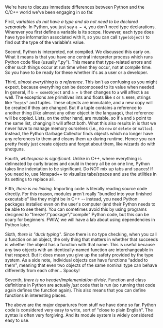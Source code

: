 We're here to discuss immediate differences between Python and the C/C++ world we've been engaging in so far.

First, *variables do not have a type and do not need to be declared separately*. In Python, you just say `a = 4`, you don't need type declarations. Wherever you first define a variable is its scope. However, each type does have type information associated with it, so you can call `type(object)` to find out the type of the variable's value.

Second, Python is interpreted, not compiled. We discussed this early on. What it means is that you have one central interpreter process which runs Python code files (usually ".py"). This means that type-related errors and other such things occur at run time when they occur, not at compile time. So you have to be ready for these whether it's as a user or a developer.

Third, *almost everything is a reference*. This isn't as confusing as you might expect, because everything can be decomposed to its value when needed. In general, if `b = someObject` and `a = b` then changes to `a` will affect `b` as well. The exceptions are primitives ints and floats like `4` or `5.6666`, strings like `"bepis"` and tuples. These objects are immutable, and a new copy will be created if they are changed. But if a tuple contains a reference to another thing (like almost any other object in the language), that reference will be copied. Lists, on the other hand, are mutable, so if `a` and `b` point to the same list, changing it will affect both. What this also results in is that we never have to manage memory ourselves (i.e., no `new` or `delete` or `malloc`). Instead, the Python Garbage Collector finds objects which no longer have any references to them and cleans them up during runtime. Hence you can pretty freely just create objects and forget about them, like wizards do with shotguns.

Fourth, *whitespace is significant*. Unlike in C++, where everything is delineated by curly braces and could in theory all be on one line, Python takes line indentation to be significant. Do NOT mix up tabs and spaces! If you need to, use Notepad++ to visualize tabs/spaces and use the utilities in its settings to replace all.

Fifth, *there is no linking.* Importing code is literally reading source code directly. For this reason, modules aren't really "bundled into your finished executable" like they might be in C++ -- instead, you need Python packages installed even on the user's computer (and their Python needs to be able to see them). You can sometimes avoid this by using programs designed to "freeze"/"package"/"compile" Python code, but this can be scary for beginners. FWIW, we will have a lab about using dependencies in Python later.

Sixth, *there is "duck typing"*. Since there is no type checking, when you call a function on an object, the only thing that matters in whether that succeeds is whether the object has a function with that name. This is useful because any two objects with an identically-named function are interchangeable in that respect. But it does mean you give up the safety provided by the type system. As a side note, individual objects can have functions "added to them", meaning that even two objects of the same nominal type can behave differently from each other... Spooky!

Seventh, *there is no header/implementation divide*. Function and class definitions in Python are actually *just* code that is run (so running that code again defines the function again). This also means that you can define functions in interesting places.

The above are the major departures from stuff we have done so far. Python code is considered very easy to write, sort of "close to plain English". The syntax is often very forgiving. And its module system is widely considered easy to use.






